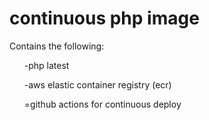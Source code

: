 <h1> continuous php image </h1>

Contains the following:
<ul>-php latest</ul>
<ul>-aws elastic container registry (ecr)</ul>
<ul>=github actions for continuous deploy</ul>
